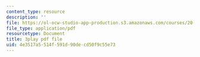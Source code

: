 ```yaml
---
content_type: resource
description: ''
file: https://ol-ocw-studio-app-production.s3.amazonaws.com/courses/20-219-becoming-the-next-bill-nye-writing-and-hosting-the-educational-show-january-iap-2015/4e3517a5514f591d90decd50f9c55e73_GXvoGKLnGn8.pdf
file_type: application/pdf
resourcetype: Document
title: 3play pdf file
uid: 4e3517a5-514f-591d-90de-cd50f9c55e73
---
```

